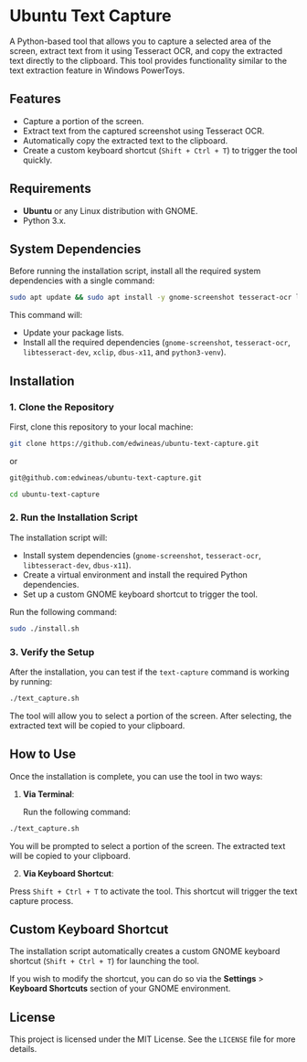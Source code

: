 # Ubuntu Text Capture

A Python-based tool that allows you to capture a selected area of the screen, extract text from it using Tesseract OCR, and copy the extracted text directly to the clipboard. This tool provides functionality similar to the text extraction feature in Windows PowerToys.

## Features

- Capture a portion of the screen.
- Extract text from the captured screenshot using Tesseract OCR.
- Automatically copy the extracted text to the clipboard.
- Create a custom keyboard shortcut (`Shift + Ctrl + T`) to trigger the tool quickly.

## Requirements

- **Ubuntu** or any Linux distribution with GNOME.
- Python 3.x.

## System Dependencies

Before running the installation script, install all the required system dependencies with a single command:

```bash
sudo apt update && sudo apt install -y gnome-screenshot tesseract-ocr libtesseract-dev xclip dbus-x11 python3-venv
```

This command will:
- Update your package lists.
- Install all the required dependencies (`gnome-screenshot`, `tesseract-ocr`, `libtesseract-dev`, `xclip`, `dbus-x11`, and `python3-venv`).


## Installation

### 1. Clone the Repository

First, clone this repository to your local machine:

```bash
git clone https://github.com/edwineas/ubuntu-text-capture.git
```
or

```bash
git@github.com:edwineas/ubuntu-text-capture.git
```

```bash
cd ubuntu-text-capture
```

### 2. Run the Installation Script

The installation script will:
- Install system dependencies (`gnome-screenshot`, `tesseract-ocr`, `libtesseract-dev`, `dbus-x11`).
- Create a virtual environment and install the required Python dependencies.
- Set up a custom GNOME keyboard shortcut to trigger the tool.

Run the following command:

```bash
sudo ./install.sh
```

### 3. Verify the Setup

After the installation, you can test if the `text-capture` command is working by running:

```bash
./text_capture.sh
```


The tool will allow you to select a portion of the screen. After selecting, the extracted text will be copied to your clipboard.

## How to Use

Once the installation is complete, you can use the tool in two ways:

1. **Via Terminal**:
   
   Run the following command:

```bash
./text_capture.sh
```


You will be prompted to select a portion of the screen. The extracted text will be copied to your clipboard.

2. **Via Keyboard Shortcut**:

Press `Shift + Ctrl + T` to activate the tool. This shortcut will trigger the text capture process.

## Custom Keyboard Shortcut

The installation script automatically creates a custom GNOME keyboard shortcut (`Shift + Ctrl + T`) for launching the tool. 

If you wish to modify the shortcut, you can do so via the **Settings** > **Keyboard Shortcuts** section of your GNOME environment.

## License

This project is licensed under the MIT License. See the `LICENSE` file for more details.

